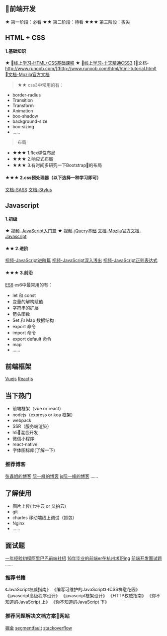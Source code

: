 ## 前端开发

★ 第一阶段：必看
★★ 第二阶段：待看
★★★ 第三阶段：拔尖
## HTML + CSS

#### 1.基础知识

★ [线上学习-HTML+CSS基础课程](http://www.imooc.com/learn/9)
★ [线上学习-十天精通CSS3](http://www.imooc.com/learn/33)
[文档-http://www.runoob.com/](http://www.runoob.com/html/html-tutorial.html)
[文档-Mozila官方文档](https://developer.mozilla.org/zh-CN/docs/Web/CSS)

> ★★ css3中常用的有：
- border-radius
- Transition
- Transform
- Animation
- box-shadow
- background-size
- box-sizing
- ......

> 布局
- ★★★ 1.flex弹性布局
- ★★★ 2.响应式布局
- ★★★ 3.有时间多研究一下Bootstrap的布局

#### ★★★ 2.css预处理器（以下选择一种学习即可）

[文档-SASS](http://sass.bootcss.com/docs/sass-reference/)
[文档-Stylus](https://stylus.bootcss.com/)

## Javascript
#### 1.初级

★ [视频-JavaScript入门篇](http://www.imooc.com/learn/36)
★ [视频-jQuery基础](https://www.imooc.com/learn/418)
[文档-Mozila官方文档-Javascript](https://developer.mozilla.org/zh-CN/docs/Web/JavaScript)

#### ★★ 2.进阶

[视频-JavaScript进阶篇](http://www.imooc.com/learn/10)
[视频-JavaScript深入浅出](http://www.imooc.com/learn/277)
[视频-JavaScript正则表达式](http://www.imooc.com/learn/706)

#### ★★★ 3.前沿

[ES6](http://es6.ruanyifeng.com/)
es6中最常用的有：
- let 和 const
- 变量的解构赋值
- 字符串的扩展
- 箭头函数
- Set 和 Map 数据结构
- export 命令
- import 命令
- export default 命令
- map
- ......

## 前端框架

[Vuejs](https://cn.vuejs.org/index.html)
[Reactjs](https://cn.vuejs.org/index.html)

## 当下热门

- 前端框架（vue or react）
- nodejs（express or koa 框架）
- webpack
- SSR（服务端渲染）
- h5混合开发
- 微信小程序
- react-native
- 字体图标库(了解一下)

### 推荐博客

[张鑫旭的博客](https://www.zhangxinxu.com/wordpress/)
[阮一峰的博客](http://www.ruanyifeng.com/blog/)
[js阮一峰的博客](http://javascript.ruanyifeng.com/)
......

## 了解使用

- 图片上传(七牛云 or 又拍云)
- git
- charles 移动端线上调试（抓包）
- Nginx
- ......

## 面试题

[一年经验初探阿里巴巴前端社招](https://github.com/jawil/blog/issues/22)
[16年毕业的前端er在杭州求职ing](https://juejin.im/post/5a64541bf265da3e2d338862?utm_source=gold_browser_extension)
[前端开发面试题](https://github.com/markyun/My-blog/tree/master/Front-end-Developer-Questions/Questions-and-Answers)
......

### 推荐书籍

《JavaScript权威指南》
《编写可维护的JavaScript》
《CSS禅意花园》
《javascript高级程序设计》
《javascript框架设计》
《HTTP权威指南》
《你不知道的JavaScript 上》
《你不知道的JavaScript 下》

### 推荐问题解决文档方案网站

[掘金](https://juejin.im/welcome/frontend)
[segmentfault](https://segmentfault.com/)
[stackoverflow](https://stackoverflow.com/)
